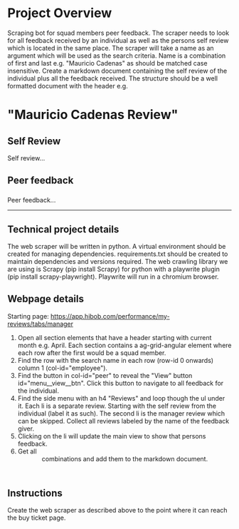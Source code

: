 # Project Overview

Scraping bot for squad members peer feedback.
The scraper needs to look for all feedback received by an individual as well as the persons self review which is located in the same place.
The scraper will take a name as an argument which will be used as the search criteria. Name is a combination of first and last e.g. "Mauricio Cadenas" as should be matched case insensitive.
Create a markdown document containing the self review of the individual plus all the feedback received.
The structure should be a well formatted document with the header e.g.

# "Mauricio Cadenas Review"

## Self Review

Self review...

## Peer feedback

### <feedback givers name>

Peer feedback...

---

## Technical project details

The web scraper will be written in python.
A virtual environment should be created for managing dependencies.
requirements.txt should be created to maintain dependencies and versions required.
The web crawling library we are using is Scrapy (pip install Scrapy) for python with a playwrite plugin (pip install scrapy-playwright).
Playwrite will run in a chromium browser.

## Webpage details

Starting page: https://app.hibob.com/performance/my-reviews/tabs/manager

1. Open all section elements that have a header starting with current month e.g. April. Each section contains a ag-grid-angular element where each row after the first would be a squad member.
2. Find the row with the search name in each row (row-id 0 onwards) column 1 (col-id="employee").
3. Find the button in col-id="peer" to reveal the "View" button id="menu\_\_view\_\_btn". Click this button to navigate to all feedback for the individual.
4. Find the side menu with an h4 "Reviews" and loop though the ul under it.
   Each li is a separate review. Starting with the self review from the individual (label it as such).
   The second li is the manager review which can be skipped.
   Collect all reviews labeled by the name of the feedback giver.
5. Clicking on the li will update the main view to show that persons feedback.
6. Get all <header><b-presenter-item-wrapper> combinations and add them to the markdown document.

## Instructions

Create the web scraper as described above to the point where it can reach the buy ticket page.
